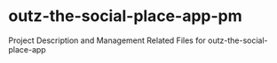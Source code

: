 # outz-the-social-place-app-pm
Project Description and Management Related Files for outz-the-social-place-app

